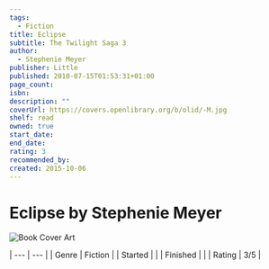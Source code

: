 ```yaml
---
tags:
  - Fiction
title: Eclipse
subtitle: The Twilight Saga 3
author:
  - Stephenie Meyer
publisher: Little
published: 2010-07-15T01:53:31+01:00
page_count: 
isbn: 
description: ""
coverUrl: https://covers.openlibrary.org/b/olid/-M.jpg
shelf: read
owned: true
start_date: 
end_date: 
rating: 3
recommended_by: 
created: 2015-10-06
---
```


# Eclipse by Stephenie Meyer

![Book Cover Art](https://covers.openlibrary.org/b/olid/-M.jpg)


| --- | --- |
| Genre | Fiction |
| Started |  |
| Finished |  |
| Rating | 3/5 |

